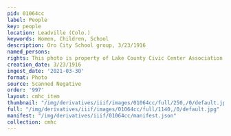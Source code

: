```yaml
---
pid: 01064cc
label: People
key: people
location: Leadville (Colo.)
keywords: Women, Children, School
description: Oro City School group, 3/23/1916
named_persons: 
rights: This photo is property of Lake County Civic Center Association.
creation_date: 3/23/1916
ingest_date: '2021-03-30'
format: Photo
source: Scanned Negative
order: '997'
layout: cmhc_item
thumbnail: "/img/derivatives/iiif/images/01064cc/full/250,/0/default.jpg"
full: "/img/derivatives/iiif/images/01064cc/full/1140,/0/default.jpg"
manifest: "/img/derivatives/iiif/01064cc/manifest.json"
collection: cmhc
---
```

